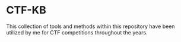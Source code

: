# CTF-KB
This collection of tools and methods within this repository have been utilized by me for CTF competitions throughout the years.
